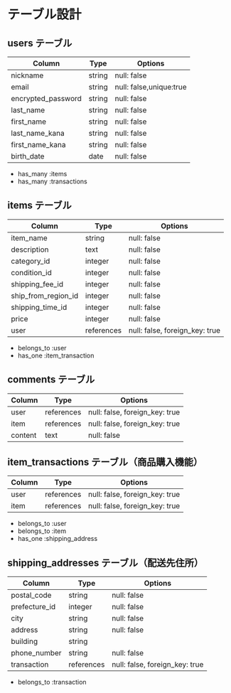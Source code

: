 # テーブル設計

## users テーブル

| Column       | Type       | Options                        |
| ------------ | ---------- | ------------------------------ |
| nickname     | string     | null: false                    |
| email        | string     | null: false,unique:true        |
| encrypted_password        | string     | null: false                    |
| last_name       | string | null: false                    |
| first_name      | string | null: false                    |
| last_name_kana  | string | null: false                    |
| first_name_kana | string | null: false                    |
| birth_date      | date   | null: false                    |

- has_many :items
- has_many :transactions

## items テーブル

| Column         | Type       | Options                        |
| -------------- | ---------- | ------------------------------ |
| item_name                | string     | null: false                    |
| description         | text       | null: false                    |
| category_id         | integer    | null: false                    |
| condition_id        | integer    | null: false                    |
| shipping_fee_id     | integer    | null: false                    |
| ship_from_region_id | integer    | null: false                    |
| shipping_time_id    | integer    | null: false                    |
| price               | integer    | null: false                    |
| user                | references | null: false, foreign_key: true |

- belongs_to :user
- has_one :item_transaction

## comments テーブル

| Column   | Type       | Options                        |
| -------- | ---------- | ------------------------------ |
| user     | references | null: false, foreign_key: true |
| item     | references | null: false, foreign_key: true |
| content  | text       | null: false                    |

## item_transactions テーブル（商品購入機能）

| Column             | Type       | Options                        |
| ------------------ | ---------- | ------------------------------ |
| user               | references | null: false, foreign_key: true |
| item               | references | null: false, foreign_key: true |

- belongs_to :user
- belongs_to :item
- has_one :shipping_address

## shipping_addresses テーブル（配送先住所）

| Column             | Type       | Options                        |
| ------------------ | ---------- | ------------------------------ |
| postal_code        | string     | null: false                    |
| prefecture_id      | integer    | null: false                    |
| city               | string     | null: false                    |
| address            | string     | null: false                    |
| building           | string     |                                |
| phone_number       | string     | null: false                    |
| transaction        | references | null: false, foreign_key: true |

- belongs_to :transaction